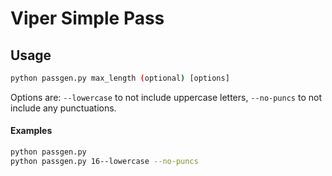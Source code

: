 # Viper Simple Pass

## Usage

```bash
python passgen.py max_length (optional) [options]
```

Options are:  `--lowercase` to not include uppercase letters, `--no-puncs` to not include any punctuations.


#### Examples

```bash
python passgen.py
python passgen.py 16--lowercase --no-puncs
```
